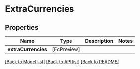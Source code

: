 # ExtraCurrencies

## Properties
Name | Type | Description | Notes
------------ | ------------- | ------------- | -------------
**extraCurrencies** | [EcPreview] |  | 

[[Back to Model list]](../README.md#documentation-for-models) [[Back to API list]](../README.md#documentation-for-api-endpoints) [[Back to README]](../README.md)


